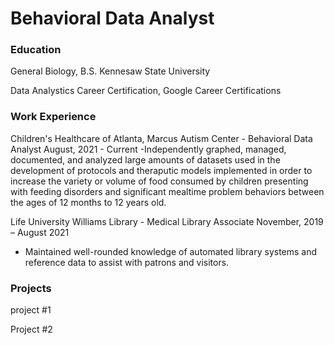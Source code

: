 # Behavioral Data Analyst 

### Education 
General Biology, B.S. Kennesaw State University 

Data Analystics Career Certification, Google Career Certifications

### Work Experience 
Children's Healthcare of Atlanta, Marcus Autism Center - Behavioral Data Analyst
August, 2021 - Current
-Independently graphed, managed, documented, and analyzed large amounts of datasets used in the development of protocols and theraputic models implemented in order to increase the variety or volume of food
consumed by children presenting with feeding disorders and significant mealtime problem behaviors between the ages of 12 months to 12 years old.

Life University Williams Library - Medical Library Associate 
November, 2019 – August 2021
- Maintained well-rounded knowledge of automated library systems and
reference data to assist with patrons and visitors.


### Projects 
project #1

Project #2
